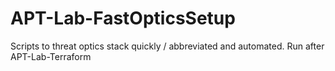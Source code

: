 # APT-Lab-FastOpticsSetup
Scripts to threat optics stack quickly / abbreviated and automated.  Run after APT-Lab-Terraform
